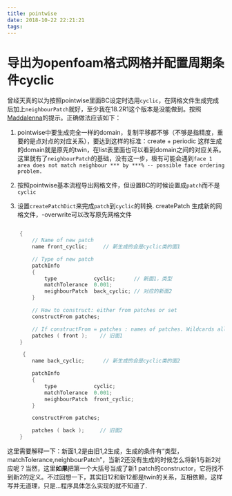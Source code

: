 ```yaml
---
title: pointwise
date: 2018-10-22 22:21:21
tags:
---
```


# 导出为openfoam格式网格并配置周期条件cyclic

曾经天真的以为按照pointwise里面BC设定时选用`cyclic`，在网格文件生成完成后加上`neighbourPatch`就好，至少我在18.2R1这个版本是没能做到。按照[Maddalenna](https://www.cfd-online.com/Forums/openfoam-meshing/61596-cyclic-bcs-pointwiseopenfoam-export.html)的提示。正确做法应该如下：   
1. pointwise中要生成完全一样的domain，复制平移都不够（不够是指精度，重要的是点对点的对应关系），要达到这样的标准：create + periodic 这样生成的domain就是原先的twin，在list表里面也可以看到domain之间的对应关系。这里就有了`neighbourPatch`的基础，没有这一步，极有可能会遇到`face 1 area does not match neighbour *** by ***% -- possible face ordering problem.`

2. 按照pointwise基本流程导出网格文件，但设置BC的时候设置成`patch`而不是`cyclic`

3. 设置`createPatchDict`来完成`patch`到`cyclic`的转换. createPatch 生成新的网格文件，-overwrite可以改写原先网格文件

```cpp

    {
        // Name of new patch
        name front_cyclic;     // 新生成的会是cyclic类的面1

        // Type of new patch
        patchInfo
        {
            type            cyclic;      // 新面1，类型
            matchTolerance  0.001;
            neighbourPatch  back_cyclic; // 对应的新面2
        }

        // How to construct: either from patches or set
        constructFrom patches;

        // If constructFrom = patches : names of patches. Wildcards allowed.
        patches ( front );    // 旧面1
    }

     {
        name back_cyclic;      // 新生成的会是cyclic类的面2

        patchInfo
        {
            type            cyclic;
            matchTolerance  0.001;
            neighbourPatch  front_cyclic;
        }

        constructFrom patches;

        patches ( back );     // 旧面2
    }

```
这里需要解释一下：新面1,2是由旧1,2生成，生成的条件有“类型，matchTolerance,neighbourPatch”，当新2还没有生成的时候怎么将新1与新2对应呢？当然，这里**如果**把第一个大括号当成了新1 patch的constructor，它将找不到新2的定义。不过回想一下，其实旧12和新12都是twin的关系，互相依赖，这样写并无道理，只是...程序具体怎么实现的就不知道了.

